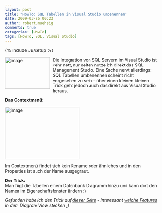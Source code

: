 ```yaml
---
layout: post
title: "HowTo: SQL Tabellen in Visual Studio umbenennen"
date: 2009-03-26 00:23
author: robert.muehsig
comments: true
categories: [HowTo]
tags: [HowTo, SQL, Visual Studio]
---
```

{% include JB/setup %}
<p><a href="{{BASE_PATH}}/assets/wp-images/image693.png"><img style="border-right: 0px; border-top: 0px; margin: 0px 10px 0px 0px; border-left: 0px; border-bottom: 0px" height="104" alt="image" src="{{BASE_PATH}}/assets/wp-images/image-thumb671.png" width="147" align="left" border="0" /></a>Die Integration von SQL Servern im Visual Studio ist sehr nett, nur selten nutze ich direkt das SQL Management Studio. Eine Sache nervt allerdings: SQL Tabellen umbenennen scheint nicht vorgesehen zu sein - &#252;ber einen kleinen kleinen Trick geht jedoch auch das direkt aus Visual Studio heraus.</p> 
<!--more-->
  <p><strong>Das Contextmen&#252;:</strong></p>  <p><a href="{{BASE_PATH}}/assets/wp-images/image694.png"><img style="border-right: 0px; border-top: 0px; border-left: 0px; border-bottom: 0px" height="172" alt="image" src="{{BASE_PATH}}/assets/wp-images/image-thumb672.png" width="244" border="0" /></a> </p>  <p>Im Contextmen&#252; findet sich kein Rename oder &#228;hnliches und in den Properties ist auch der Name ausgegraut.</p>  <p><strong>Der Trick:</strong>    <br />Man f&#252;gt die Tabellen einem Datenbank Diagramm hinzu und kann dort den Namen im Eigenschaftsfenster &#228;ndern :)</p>  <p><em>Gefunden habe ich den Trick auf </em><a href="http://www.bbits.co.uk/blog/archive/2006/03/15/7660.aspx"><em>dieser Seite</em></a><em> - interessant </em><a href="{{BASE_PATH}}/2009/02/18/howto-sql-tabellen-beziehungen-erstellen-per-dragndrop/"><em>welche Features</em></a><em> in dem Diagram View stecken ;)</em></p>
